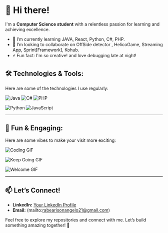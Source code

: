 # 👋 Hi there!

I'm a **Computer Science student** with a relentless passion for learning and achieving excellence.  

- 🌱 I’m currently learning JAVA, React, Python, C#, PHP.  
- 👯 I’m looking to collaborate on OffSide detector , HelicoGame, Streaming App, Sprint[Framework], Kohub.  
- ⚡ Fun fact: I'm so creative! and love debugging late at night!  


## 🛠️ Technologies & Tools:
Here are some of the technologies I use regularly:

![Java](https://img.shields.io/badge/Java-007396?style=for-the-badge&logo=java&logoColor=white)
![C#](https://img.shields.io/badge/C%23-239120?style=for-the-badge&logo=c-sharp&logoColor=white)
![PHP](https://img.shields.io/badge/PHP-777BB4?style=for-the-badge&logo=php&logoColor=white)

![Python](https://img.shields.io/badge/Python-3776AB?style=for-the-badge&logo=python&logoColor=white)
![JavaScript](https://img.shields.io/badge/JavaScript-F7DF1E?style=for-the-badge&logo=javascript&logoColor=black)

---

## 🎉 Fun & Engaging:
Here are some vibes to make your visit more exciting:

![Coding GIF](https://media.giphy.com/media/qgQUggAC3Pfv687qPC/giphy.gif)

![Keep Going GIF](https://media.giphy.com/media/3oKIPa2TdahY8dENHy/giphy.gif)

![Welcome GIF](https://media.giphy.com/media/hvRJCLFzcasrR4ia7z/giphy.gif)

---

## 📫 Let’s Connect!
- **LinkedIn:** [Your LinkedIn Profile](https://www.linkedin.com)
- **Email:** (mailto:rabearisonangelo21@gmail.com)

Feel free to explore my repositories and connect with me. Let’s build something amazing together! 🚀

